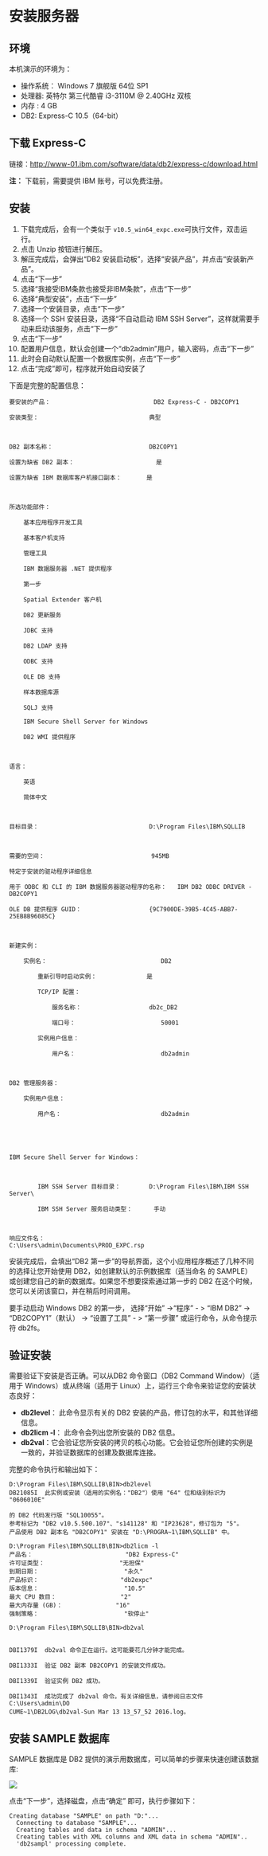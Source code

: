 # 安装服务器

## 环境

本机演示的环境为：

* 操作系统： Windows 7 旗舰版 64位 SP1
* 处理器:	英特尔 第三代酷睿 i3-3110M @ 2.40GHz 双核
* 内存	: 4 GB 
* DB2: Express-C 10.5（64-bit）

## 下载 Express-C

链接：<http://www-01.ibm.com/software/data/db2/express-c/download.html>

**注：** 下载前，需要提供 IBM 账号，可以免费注册。

## 安装

1. 下载完成后，会有一个类似于 `v10.5_win64_expc.exe`可执行文件，双击运行。
2. 点击 Unzip 按钮进行解压。
3. 解压完成后，会弹出“DB2 安装启动板”，选择“安装产品”，并点击“安装新产品”。
4. 点击“下一步”
5. 选择“我接受IBM条款也接受非IBM条款”，点击“下一步”
6. 选择“典型安装”，点击“下一步”
7. 选择一个安装目录，点击“下一步”
8. 选择一个 SSH 安装目录，选择“不自动启动 IBM SSH Server”，这样就需要手动来启动该服务，点击“下一步”
9. 点击“下一步”
10. 配置用户信息，默认会创建一个“db2admin”用户，输入密码，点击“下一步”
11. 此时会自动默认配置一个数据库实例，点击“下一步”
12. 点击“完成”即可，程序就开始自动安装了

下面是完整的配置信息：
                                        
```
要安装的产品：                          	DB2 Express-C - DB2COPY1

安装类型：                              	典型

                                        

DB2 副本名称：                          	DB2COPY1

设置为缺省 DB2 副本：                   	是

设置为缺省 IBM 数据库客户机接口副本：   	是

                                        

所选功能部件：                          

    基本应用程序开发工具                	

    基本客户机支持                      	

    管理工具                            	

    IBM 数据服务器 .NET 提供程序        	

    第一步                              	

    Spatial Extender 客户机             	

    DB2 更新服务                        	

    JDBC 支持                           	

    DB2 LDAP 支持                       	

    ODBC 支持                           	

    OLE DB 支持                         	

    样本数据库源                        	

    SQLJ 支持                           	

    IBM Secure Shell Server for Windows 	

    DB2 WMI 提供程序                    	

                                        

语言：                                  

    英语                                	

    简体中文                            	

                                        

目标目录：                              	D:\Program Files\IBM\SQLLIB

                                        

需要的空间：                            	945MB

特定于安装的驱动程序详细信息            

用于 ODBC 和 CLI 的 IBM 数据服务器驱动程序的名称：	IBM DB2 ODBC DRIVER - DB2COPY1

OLE DB 提供程序 GUID：                  	{9C7900DE-39B5-4C45-ABB7-25EB8B96085C}

                                        

新建实例：                              

    实例名：                            	DB2

        重新引导时启动实例：            	是

        TCP/IP 配置：                   	

            服务名称：                  	db2c_DB2

            端口号：                    	50001

        实例用户信息：                  	

            用户名：                    	db2admin

                                        

DB2 管理服务器：                        

    实例用户信息：                      	

        用户名：                        	db2admin

                                        

                                        

IBM Secure Shell Server for Windows：   

                                        

        IBM SSH Server 目标目录：       	D:\Program Files\IBM\IBM SSH Server\

        IBM SSH Server 服务启动类型：   	手动

                                        

响应文件名：                            	C:\Users\admin\Documents\PROD_EXPC.rsp
```


安装完成后，会填出“DB2 第一步”的导航界面，这个小应用程序概述了几种不同的选择让您开始使用 DB2，如创建默认的示例数据库（适当命名
的 SAMPLE） 或创建您自己的新的数据库。如果您不想要探索通过第一步的 DB2 在这个时候，您可以关闭该窗口，并在稍后时间调用。

要手动启动 Windows DB2 的第一步， 选择“开始” ->“程序” - > “IBM DB2” -> “DB2COPY1”（默认） -> “设置了工具” - > “第一步骤” 或运行命令，从命令提示符 db2fs。

## 验证安装

需要验证下安装是否正确。可以从DB2 命令窗口（DB2 Command Window）（适用于 Windows）或从终端（适用于 Linux）上，运行三个命令来验证您的安装状态良好：

* **db2level**： 此命令显示有关的 DB2 安装的产品，修订包的水平，和其他详细信息。
* **db2licm -l**： 此命令会列出您所安装的 DB2 信息。
* **db2val**：它会验证您所安装的拷贝的核心功能。它会验证您所创建的实例是一致的，并验证数据库的创建及数据库连接。

完整的命令执行和输出如下：

```
D:\Program Files\IBM\SQLLIB\BIN>db2level
DB21085I  此实例或安装（适用的实例名："DB2"）使用 "64" 位和级别标识为 "0606010E"

的 DB2 代码发行版 "SQL10055"。
参考标记为 "DB2 v10.5.500.107"、"s141128" 和 "IP23628"，修订包为 "5"。
产品使用 DB2 副本名 "DB2COPY1" 安装在 "D:\PROGRA~1\IBM\SQLLIB" 中。

D:\Program Files\IBM\SQLLIB\BIN>db2licm -l
产品名：                          "DB2 Express-C"
许可证类型：                     "无担保"
到期日期：                        "永久"
产品标识：                       "db2expc"
版本信息：                        "10.5"
最大 CPU 数目：                  "2"
最大内存量 (GB)：               "16"
强制策略：                        "软停止"

D:\Program Files\IBM\SQLLIB\BIN>db2val


DBI1379I  db2val 命令正在运行。这可能要花几分钟才能完成。

DBI1333I  验证 DB2 副本 DB2COPY1 的安装文件成功。

DBI1339I  验证实例 DB2 成功。

DBI1343I  成功完成了 db2val 命令。有关详细信息，请参阅日志文件 C:\Users\admin\DO
CUME~1\DB2LOG\db2val-Sun Mar 13 13_57_52 2016.log。
```


## 安装 SAMPLE 数据库


SAMPLE 数据库是 DB2 提供的演示用数据库，可以简单的步骤来快速创建该数据库:

![](http://99btgc01.info/uploads/2016/04/clipboard%282%29.png)

点击“下一步”，选择磁盘，点击“确定” 即可，执行步骤如下：

```
Creating database "SAMPLE" on path "D:"...
  Connecting to database "SAMPLE"...
  Creating tables and data in schema "ADMIN"...
  Creating tables with XML columns and XML data in schema "ADMIN"..
  'db2sampl' processing complete.
```